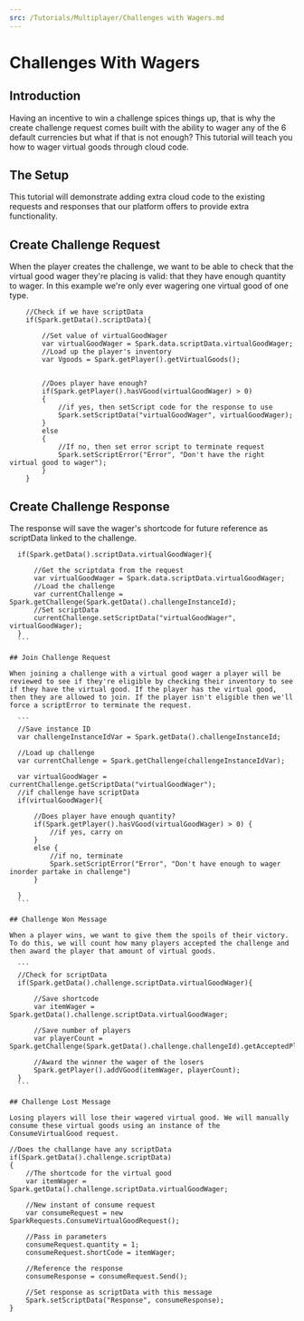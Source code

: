 ```yaml
---
src: /Tutorials/Multiplayer/Challenges with Wagers.md
---
```


# Challenges With Wagers

## Introduction

Having an incentive to win a challenge spices things up, that is why the create challenge request comes built with the ability to wager any of the 6 default currencies but what if that is not enough? This tutorial will teach you how to wager virtual goods through cloud code.  

## The Setup

This tutorial will demonstrate adding extra cloud code to the existing requests and responses that our platform offers to provide extra functionality.  

## Create Challenge Request

When the player creates the challenge, we want to be able to check that the virtual good wager they're placing is valid: that they have enough quantity to wager. In this example we're only ever wagering one virtual good of one type.

```    
    //Check if we have scriptData
    if(Spark.getData().scriptData){

        //Set value of virtualGoodWager
        var virtualGoodWager = Spark.data.scriptData.virtualGoodWager;
        //Load up the player's inventory
        var Vgoods = Spark.getPlayer().getVirtualGoods();


        //Does player have enough?
        if(Spark.getPlayer().hasVGood(virtualGoodWager) > 0)
        {
            //if yes, then setScript code for the response to use
            Spark.setScriptData("virtualGoodWager", virtualGoodWager);
        }
        else
        {
            //If no, then set error script to terminate request
            Spark.setScriptError("Error", "Don't have the right virtual good to wager");
        }
    }
```    

## Create Challenge Response

The response will save the wager's shortcode for future reference as scriptData linked to the challenge.

  ```
    if(Spark.getData().scriptData.virtualGoodWager){

        //Get the scriptdata from the request
        var virtualGoodWager = Spark.data.scriptData.virtualGoodWager;
        //Load the challenge
        var currentChallenge = Spark.getChallenge(Spark.getData().challengeInstanceId);
        //Set scriptData
        currentChallenge.setScriptData("virtualGoodWager", virtualGoodWager);   
    }
    ```

## Join Challenge Request

When joining a challenge with a virtual good wager a player will be reviewed to see if they're eligible by checking their inventory to see if they have the virtual good. If the player has the virtual good, then they are allowed to join. If the player isn't eligible then we'll force a scriptError to terminate the request.

    ```
    //Save instance ID
    var challengeInstanceIdVar = Spark.getData().challengeInstanceId;

    //Load up challenge
    var currentChallenge = Spark.getChallenge(challengeInstanceIdVar);

    var virtualGoodWager = currentChallenge.getScriptData("virtualGoodWager");
    //if challenge have scriptData
    if(virtualGoodWager){

        //Does player have enough quantity?
        if(Spark.getPlayer().hasVGood(virtualGoodWager) > 0) {
            //if yes, carry on
        }
        else {
            //if no, terminate
            Spark.setScriptError("Error", "Don't have enough to wager inorder partake in challenge")
        }

    }
    ```

## Challenge Won Message

When a player wins, we want to give them the spoils of their victory. To do this, we will count how many players accepted the challenge and then award the player that amount of virtual goods.

    ```
    //Check for scriptData
    if(Spark.getData().challenge.scriptData.virtualGoodWager){

        //Save shortcode
        var itemWager = Spark.getData().challenge.scriptData.virtualGoodWager;

        //Save number of players
        var playerCount = Spark.getChallenge(Spark.getData().challenge.challengeId).getAcceptedPlayerIds().length;

        //Award the winner the wager of the losers
        Spark.getPlayer().addVGood(itemWager, playerCount);
    }
    ```

## Challenge Lost Message

Losing players will lose their wagered virtual good. We will manually consume these virtual goods using an instance of the ConsumeVirtualGood request.

```
    //Does the challange have any scriptData
    if(Spark.getData().challenge.scriptData)
    {
        //The shortcode for the virtual good
        var itemWager = Spark.getData().challenge.scriptData.virtualGoodWager;

        //New instant of consume request
        var consumeRequest = new SparkRequests.ConsumeVirtualGoodRequest();

        //Pass in parameters
        consumeRequest.quantity = 1;
        consumeRequest.shortCode = itemWager;

        //Reference the response
        consumeResponse = consumeRequest.Send();

        //Set response as scriptData with this message
        Spark.setScriptData("Response", consumeResponse);
    }

```
